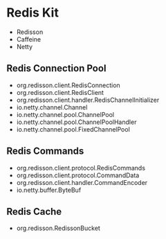 # Redis Kit
* Redisson
* Caffeine
* Netty

## Redis Connection Pool
* org.redisson.client.RedisConnection
* org.redisson.client.RedisClient
* org.redisson.client.handler.RedisChannelInitializer
* io.netty.channel.Channel
* io.netty.channel.pool.ChannelPool
* io.netty.channel.pool.ChannelPoolHandler
* io.netty.channel.pool.FixedChannelPool

## Redis Commands
* org.redisson.client.protocol.RedisCommands
* org.redisson.client.protocol.CommandData
* org.redisson.client.handler.CommandEncoder
* io.netty.buffer.ByteBuf

## Redis Cache
* org.redisson.RedissonBucket
